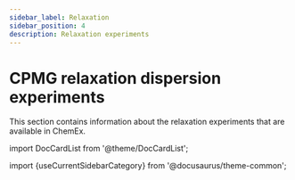 ```yaml
---
sidebar_label: Relaxation
sidebar_position: 4
description: Relaxation experiments
---
```


# CPMG relaxation dispersion experiments

This section contains information about the relaxation experiments that are
available in ChemEx.

import DocCardList from '@theme/DocCardList';

import {useCurrentSidebarCategory} from '@docusaurus/theme-common';

<DocCardList items={useCurrentSidebarCategory().items}/>
